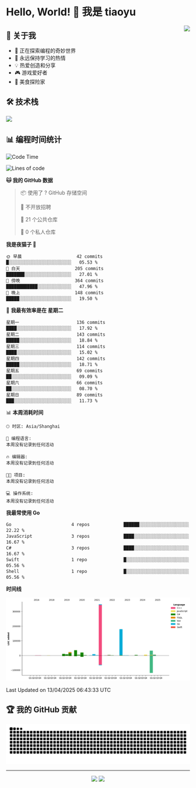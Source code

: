 # Hello, World! 👋 我是 tiaoyu

<img align="right" src="https://github-readme-stats.vercel.app/api?username=tiaoyu&show_icons=true&icon_color=0078e7&text_color=333333&bg_color=ffffff&hide_title=true" />

## 🚀 关于我

- 🔭 正在探索编程的奇妙世界
- 🌱 永远保持学习的热情
- 💡 热爱创造和分享
- 🎮 游戏爱好者
- 🍜 美食探险家

## 🛠️ 技术栈

<p align="left">
  <img src="https://skillicons.dev/icons?i=js,ts,react,vue,nodejs,python,go,docker" />
</p>

## 📊 编程时间统计

<!--START_SECTION:waka-->
![Code Time](http://img.shields.io/badge/Code%20Time-0%20secs-blue)

![Lines of code](https://img.shields.io/badge/%E4%BB%8E%E3%80%8CHello%20World%E3%80%8D%E8%B5%B7%E6%88%91%E5%B7%B2%E7%BB%8F%E5%86%99%E4%BA%86-686.9%20thousand%20%E8%A1%8C%E4%BB%A3%E7%A0%81-blue)

**🐱 我的 GitHub 数据** 

> 📦  使用了 ? GitHub 存储空间 
 > 
> 🚫 不开放招聘
 > 
> 📜 21 个公共仓库 
 > 
> 🔑 0 个私人仓库 
 > 
**我是夜猫子 🦉** 

```text
🌞 早晨                     42 commits          █░░░░░░░░░░░░░░░░░░░░░░░░   05.53 % 
🌆 白天                     205 commits         ███████░░░░░░░░░░░░░░░░░░   27.01 % 
🌃 傍晚                     364 commits         ████████████░░░░░░░░░░░░░   47.96 % 
🌙 晚上                     148 commits         █████░░░░░░░░░░░░░░░░░░░░   19.50 % 
```
📅 **我最有效率是在 星期二** 

```text
星期一                      136 commits         ████░░░░░░░░░░░░░░░░░░░░░   17.92 % 
星期二                      143 commits         █████░░░░░░░░░░░░░░░░░░░░   18.84 % 
星期三                      114 commits         ████░░░░░░░░░░░░░░░░░░░░░   15.02 % 
星期四                      142 commits         █████░░░░░░░░░░░░░░░░░░░░   18.71 % 
星期五                      69 commits          ██░░░░░░░░░░░░░░░░░░░░░░░   09.09 % 
星期六                      66 commits          ██░░░░░░░░░░░░░░░░░░░░░░░   08.70 % 
星期日                      89 commits          ███░░░░░░░░░░░░░░░░░░░░░░   11.73 % 
```


📊 **本周消耗时间** 

```text
🕑︎ 时区: Asia/Shanghai

💬 编程语言: 
本周没有记录到任何活动

🔥 编辑器: 
本周没有记录到任何活动

🐱‍💻 项目: 
本周没有记录到任何活动

💻 操作系统: 
本周没有记录到任何活动
```

**我最常使用 Go** 

```text
Go                       4 repos             ██████░░░░░░░░░░░░░░░░░░░   22.22 % 
JavaScript               3 repos             ████░░░░░░░░░░░░░░░░░░░░░   16.67 % 
C#                       3 repos             ████░░░░░░░░░░░░░░░░░░░░░   16.67 % 
Swift                    1 repo              █░░░░░░░░░░░░░░░░░░░░░░░░   05.56 % 
Shell                    1 repo              █░░░░░░░░░░░░░░░░░░░░░░░░   05.56 % 
```



**时间线**

![Lines of Code chart](https://raw.githubusercontent.com/tiaoyu/tiaoyu/main/assets/bar_graph.png)


 Last Updated on 13/04/2025 06:43:33 UTC
<!--END_SECTION:waka-->

## 🏆 我的 GitHub 贡献

![Snake animation](https://github.com/tiaoyu/tiaoyu/blob/output/github-contribution-grid-snake.svg)

---

<p align="center">
  <img src="https://komarev.com/ghpvc/?username=tiaoyu&color=blue" />
  <img src="https://img.shields.io/badge/Thanks%20for%20visiting-!-1EAEDB.svg" />
</p>
